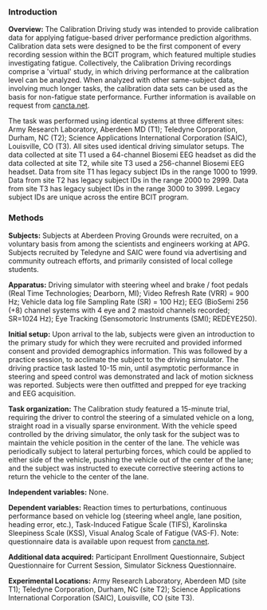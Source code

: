 ### Introduction

**Overview:** The Calibration Driving study was intended to provide calibration data for applying fatigue-based driver performance prediction algorithms. Calibration data sets were designed to be the first component of every recording session within the BCIT program, which featured multiple studies investigating fatigue. Collectively, the Calibration Driving recordings comprise a 'virtual' study, in which driving performance at the calibration level can be analyzed. When analyzed with other same-subject data, involving much longer tasks, the calibration data sets can be used as the basis for non-fatigue state performance. Further information is available on request from [cancta.net](https://cancta.net).

The task was performed using identical systems at three different sites: Army Research Laboratory, Aberdeen MD (T1); Teledyne Corporation, Durham, NC (T2); Science Applications International Corporation (SAIC), Louisville, CO (T3). All sites used identical driving simulator setups. The data collected at site T1 used a 64-channel Biosemi EEG headset as did the data collected at site T2, while site T3 used a 256-channel Biosemi EEG headset.  Data from site T1 has legacy subject IDs in the range 1000 to 1999. Data from site T2 has legacy subject IDs in the range 2000 to 2999. Data from site T3 has legacy subject IDs in the range 3000 to 3999. Legacy subject IDs are unique across the entire BCIT program.  

### Methods   

**Subjects:** Subjects at Aberdeen Proving Grounds were recruited, on a voluntary basis from among the scientists and engineers working at APG. Subjects recruited by Teledyne and SAIC were found via advertising and community outreach efforts, and primarily consisted of local college students. 
 
**Apparatus:**  Driving simulator with steering wheel and brake / foot pedals (Real Time Technologies; Dearborn, MI); Video Refresh Rate (VRR) = 900 Hz; Vehicle data log file Sampling Rate (SR) = 100 Hz); EEG (BioSemi 256 (+8) channel systems with 4 eye and 2 mastoid channels recorded; SR=1024 Hz); Eye Tracking (Sensomotoric Instruments (SMI); REDEYE250).   

**Initial setup:** Upon arrival to the lab, subjects were given an introduction to the primary study for which they were recruited and provided informed consent and provided demographics information. This was followed by a practice session, to acclimate the subject to the driving simulator. The driving practice task lasted 10-15 min, until asymptotic performance in steering and speed control was demonstrated and lack of motion sickness was reported. Subjects were then outfitted and prepped for eye tracking and EEG acquisition. 

**Task organization:** The Calibration study featured a 15-minute trial, requiring the driver to control the steering of a simulated vehicle on a long, straight road in a visually sparse environment. With the vehicle speed controlled by the driving simulator, the only task for the subject was to maintain the vehicle position in the center of the lane. The vehicle was periodically subject to lateral perturbing forces, which could be applied to either side of the vehicle, pushing the vehicle out of the center of the lane; and the subject was instructed to execute corrective steering actions to return the vehicle to the center of the lane. 

**Independent variables:** None.

**Dependent variables:** Reaction times to perturbations, continuous performance based on vehicle log (steering wheel angle, lane position, heading error, etc.), Task-Induced Fatigue Scale (TIFS), Karolinska Sleepiness Scale (KSS), Visual Analog Scale of Fatigue (VAS-F).  Note: questionnaire data is available upon request from [cancta.net](https://cancta.net).

**Additional data acquired:** Participant Enrollment Questionnaire, Subject Questionnaire for Current Session, Simulator Sickness Questionnaire.  

**Experimental Locations:**  Army Research Laboratory, Aberdeen MD (site T1); Teledyne Corporation, Durham, NC (site T2); Science Applications International Corporation (SAIC), Louisville, CO (site T3).

